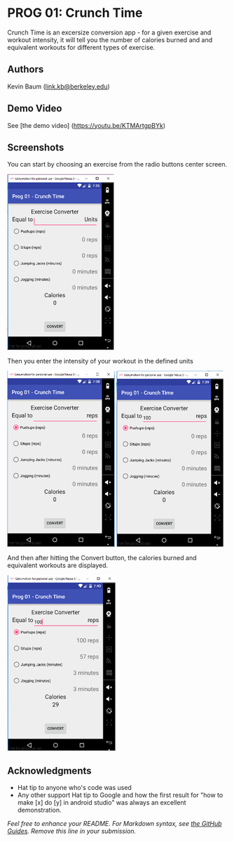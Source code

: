 # PROG 01: Crunch Time

Crunch Time is an excersize conversion app - for a given exercise and workout intensity, it will tell you the number of calories burned and and equivalent workouts for different types of exercise.

## Authors

Kevin Baum ([link.kb@berkeley.edu](mailto:link.kb@berkeley.edu))

## Demo Video

See [the demo video] (https://youtu.be/KTMArtgpBYk)

## Screenshots

You can start by choosing an exercise from the radio buttons center screen.

<img src="screenshots/1.png" height="400" alt="Screenshot"/>

Then you enter the intensity of your workout in the defined units

<img src="screenshots/2.png" height="400" alt="Screenshot"/>
<img src="screenshots/3.png" height="400" alt="Screenshot"/>

And then after hitting the Convert button, the calories burned and equivalent workouts are displayed.

<img src="screenshots/4.png" height="400" alt="Screenshot"/>


## Acknowledgments

* Hat tip to anyone who's code was used
* Any other support
Hat tip to Google and how the first result for "how to make [x] do [y] in android studio" was always an excellent demonstration.

*Feel free to enhance your README. For Markdown syntax, see [the GitHub Guides](https://guides.github.com/features/mastering-markdown/). Remove this line in your submission.*
